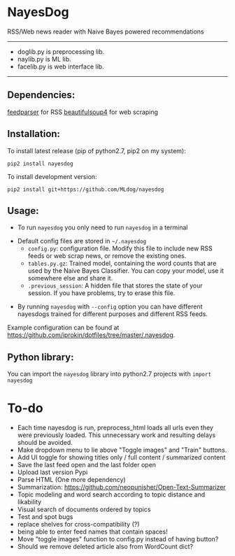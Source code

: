 # NayesDog
RSS/Web news reader with Naive Bayes powered recommendations

---
- doglib.py is preprocessing lib.
- naylib.py is ML lib.
- facelib.py is web interface lib.

---

## Dependencies:
[feedparser](https://pypi.python.org/pypi/feedparser) for RSS
[beautifulsoup4](https://pypi.python.org/pypi/beautifulsoup4) for web scraping

## Installation:
To install latest release (pip of python2.7, pip2 on my system):

``` {.sh}
pip2 install nayesdog
```

To install development version:

``` {.sh}
pip2 install git+https://github.com/MLdog/nayesdog
```

## Usage:
+ To run `nayesdog` you only need to run `nayesdog` in a terminal
* Default config files are stored in `~/.nayesdog`
	+ `config.py`: configuration file.  Modify this file to include new RSS feeds or web scrap news, or remove the existing ones.
	+ `tables.py.gz`: Trained model, containing the word counts that are used by the Naive Bayes Classifier. You can copy your model, use it somewhere else and share it.
	+ `.previous_session`: A hidden file that stores the state of your session. If you have problems, try to erase this file.
+ By running `nayesdog` with `--config` option you can have different nayesdogs trained for different purposes and different RSS feeds.

Example configuration can be found at <https://github.com/iprokin/dotfiles/tree/master/.nayesdog>.

## Python library:
You can import the `nayesdog` library into python2.7 projects with `import nayesdog`

# To-do
* Each time nayesdog is run, preprocess_html loads all urls even they were previously loaded. This unnecessary work and resulting delays should be avoided.
* Make dropdown menu to lie above "Toggle images" and "Train" buttons.
* Add UI toggle for showing titles only / full content / summarized content
* Save the last feed open and the last folder open
* Upload last version Pypi
* Parse HTML (One more dependency)
* Summarization: https://github.com/neopunisher/Open-Text-Summarizer
* Topic modeling and word search according to topic distance and likability
* Visual search of documents ordered by topics
* Test and spot bugs
* replace shelves for cross-compatibility (?)
* being able to enter feed names that contain spaces!
* Move "toggle images" function to config.py instead of having button?
* Should we remove deleted article also from WordCount dict?
